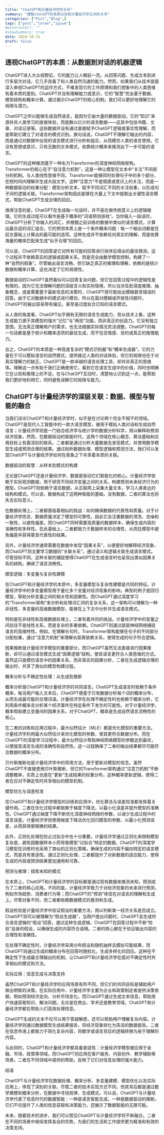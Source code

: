 ```yaml
---
title: "ChatGPT和计量经济学的关系"
summary: "理解chatGPT的本质以及和计量经济学之间的关系"
categories: ["Post","Blog",]
tags: ["post","lorem","ipsum"]
#externalUrl: ""
#showSummary: true
date: 2024-10-31
draft: false
---
```


## 透视ChatGPT的本质：从数据到对话的机器逻辑

ChatGPT进入大众视野后，它的能力让人眼前一亮。从回答问题、生成文本到进行多层次对话，它几乎具备了和人类自然沟通的能力。然而，如果我们从技术层面深入审视ChatGPT的运作方式，不难发现它的工作原理和我们想象中的人类思维有着本质的差别。ChatGPT并没有理解能力或意识，它的“智慧”完全基于数据、模型结构和概率计算。通过揭示ChatGPT的核心机制，我们可以更好地理解它的局限与潜力。

ChatGPT之所以能够生成自然语言，是因为它由大量的数据驱动。它的“知识”来源并非人类学习的直接体验，而是数以亿计的语言数据——这其中包括书籍、文章、对话记录等。这些数据并没有通过直接赋予ChatGPT逻辑或事实性理解，而是帮助它建立了对语言的模式识别。换句话说，ChatGPT不理解它输出的内容，而是通过对数据中出现的语言模式进行分析和组合，从而模仿人类的语言使用。它没有思想或意识，只有无数的文本模式，依靠统计概率来推测出下一步可能的语言。

ChatGPT的这种推测基于一种名为Transformer的深度神经网络架构。Transformer的核心在于“自注意力机制”，这是一种让模型在文本中“关注”不同部分的机制。与人类线性思维不同，Transformer能够同时处理句子中的多个部分，在短时间内理解并生成大段文字。这种“注意力”不是情感或意识上的关注，而是一种数据驱动的权重分配：模型分析文本，赋予不同词汇不同的关注权重，以形成句子间的逻辑关联。Transformer架构因此能够在大量上下文中提取出关键性语言模式，帮助ChatGPT生成合理的回应。

值得注意的是，ChatGPT在生成每一句话时，并不是在做传统意义上的逻辑推理。它的生成过程可以看作是基于概率的“词语预测游戏”。当你输入一段话时，ChatGPT分析了你输入的词汇，并根据之前训练的数据中类似的语言模式，计算出最合适的词汇组合。它的预测本质上是一个条件概率问题：每一个输出词都是在前文基础上计算出的最可能的选项。这种生成并不依赖任何真实的理解，而是依靠海量的概率匹配来生成“似乎合理”的回应。

可以说，ChatGPT的回答是它对所有可能的回答进行排序后得出的最佳猜测。这个过程并不依赖真实的逻辑或因果关系，而是完全由数学模型控制，构建了一种“自然的假象”。尽管输出语言流畅，但它缺乏真正的推理和理解，依赖的是统计数据和概率计算，这也决定了它的局限性。

数据驱动的ChatGPT虽然看似可以回答复杂问题，但它在回答过程中的逻辑性是有限的。因为它无法理解问题的深层含义和实际情境，所以当涉及到深度推理、抽象概念，或是需要基于最新信息的决策时，ChatGPT很可能给出模糊甚至错误的回答。由于它对数据中的模式进行模仿，所以在面对模糊或开放性问题时，ChatGPT的输出容易带有偏见，甚至是过度拟合已知的语言模式。

从人类的角度看，ChatGPT似乎拥有无限的语言生成能力，但从技术上看，这种生成能力源于其模型的强大“记忆”与“再现”功能，而非真正的创造力。它没有独立意图，无法真正理解用户的需求，也无法根据实际情况灵活调整。ChatGPT的每一句话都是基于统计和概率选项的最佳生成，而不包含情感、目的或真正的推理能力。

总之，ChatGPT的本质是一种高度复杂的“模式识别器”和“概率生成器”。它的力量在于可以模拟语言的自然模式，提供接近人类的对话体验，但它的局限也在于对真实理解力的缺乏。ChatGPT是一款卓越的语言处理工具，却并非真正的思维体。理解这一点有助于我们正确使用它，看到它在语言生成中的价值，同时也明确它在认知和推理上的不足。在与ChatGPT互动时，清楚地认识到这一点，能帮助我们更好地利用它，同时避免误解它的局限与能力。



## ChatGPT与计量经济学的深层关联：数据、模型与智能的融合

当我们谈论ChatGPT和计量经济学时，似乎是在讨论两个完全不相干的领域。ChatGPT是现代人工智能中的一款大语言模型，被用于模拟人类对话和生成自然语言；计量经济学则是一门结合经济学与统计学的数据分析科学，用以解释和预测经济现象。然而，在数据驱动的智能时代，这两个领域在核心概念、算法基础和应用目标上有着深刻的联系。二者都是通过分析大量数据去发现模式，并使用数学模型生成或预测合理的结果。通过剖析数据处理、模型逻辑和预测方法，我们可以发现ChatGPT与计量经济学如何在表象之下共享着本质的关联。

数据驱动的智慧：从样本到模式的构建

无论是ChatGPT还是计量经济学，数据是驱动它们智能化的核心。计量经济学依赖于实际观测数据，用于研究不同经济变量之间的关系，构建预测未来经济行为的模型。ChatGPT则依赖于语言数据，从互联网上采集大量文本，学习人类表达的结构和模式。可以说，数据构成了这两种智能的基础，没有数据，二者的算法也将失去实际意义。

在数据处理上，二者都面临着相似的挑战：如何确保数据的代表性和质量。对于计量经济学而言，数据质量决定了模型的可靠性，因此它会注重数据的清洗、去噪和一致性，以避免偏差。而ChatGPT同样需要高质量的数据样本，确保生成内容的准确性和多样性。在此基础上，二者都致力于数据样本的合理性，从而在模型中避免偏差并获得更具代表性的结果。

另外，计量经济学通常需要在数据中发现“因果关系”，以便更好地解释经济现象，而ChatGPT则主要学习数据的“关联关系”，通过语义和逻辑关联生成语言模式。尽管目标不同，这种关联的捕捉使得ChatGPT在生成语言时也呈现出类似因果关系的结构，确保了语言流畅性。

模型逻辑：多变量与复杂性建模

在ChatGPT和计量经济学的本质中，多变量模型与复杂性建模是共同的特征。计量经济学中的多变量模型用于量化多个变量对经济现象的影响，典型的例子是回归模型，帮助分析变量之间的相关性和因果性。而ChatGPT通过深度学习的“Transformer架构”来分析和处理词汇间的复杂关系，这一架构可以理解为一种非线性、多变量的高维数据模型，能够在上下文中分析并生成语言模式。

特别是在非线性和高维数据处理上，二者有着共同的挑战。计量经济学中的变量之间往往不是线性关系，而是复杂的多重依赖。ChatGPT则通过层层神经网络捕捉语言的高维特性。例如，在理解长句时，Transformer架构能够在句子的不同部分分配权重，通过“注意力机制”来理解长距离依赖关系，使得生成的句子符合逻辑。

因果推断是计量经济学模型的重要部分，而ChatGPT虽然无法直接进行因果推断，却可以通过语言模式生成“因果逻辑”结构，使其语言更符合人类思维的方式。虽然这只是模仿语言中的因果关系，而非真实的因果分析，二者在生成逻辑合理的输出时，共享了类似的模型构建过程。

概率分析与不确定性处理：从生成到推断

概率分析是ChatGPT和计量经济学的共同语言。ChatGPT生成语言时依赖于条件概率，每当用户输入文本后，ChatGPT便基于已有数据分析每个词的概率分布，从而生成最可能的合理词语。计量经济学在处理不确定性时也依赖于概率分析，它利用条件概率去分析某个经济事件在特定条件下发生的可能性。对于计量经济学，概率帮助建立变量间的因果关系，对于ChatGPT，概率是生成自然语言流畅性的核心。

在二者的训练和应用过程中，最大似然估计（MLE）都是优化模型的重要方法。计量经济学利用最大似然估计来优化模型的参数，使其更符合数据分布。而在ChatGPT的深度学习过程中，最大似然估计帮助神经网络模型的参数达到最优，以便提高语言生成的准确性和自然性。这一过程确保了二者的输出结果都尽可能符合数据的概率分布。

贝叶斯推断也是计量经济学中的常用方法，用于更新对模型的信念。虽然ChatGPT不直接使用贝叶斯推断，但它的Transformer架构通过“注意力机制”不断调整概率，实质上也是在“更新”生成结果的权重分布。这种概率更新逻辑，使得二者在应对不确定性时共享相似的模型机制。

模型优化与误差校准

在ChatGPT和计量经济学模型的训练和应用中，优化算法与误差校准都发挥着关键作用。二者在优化过程中都依赖于梯度下降法，以最小化误差并提升模型的准确性。ChatGPT通过梯度下降不断优化深度神经网络的参数，以减少生成过程中的语言误差。计量经济学则使用梯度下降法优化回归模型的参数，以最小化预测误差，从而获得更精确的结果。

此外，正则化处理在防止过拟合中也十分重要。计量经济学通过正则化来限制模型复杂度，避免因数据样本小而导致模型“过拟合”特定的数据。ChatGPT的深度学习模型在训练时也采用了类似的正则化策略，确保生成的内容不偏向特定的语言模式，而是具有普适性。通过正则化处理，二者都提升了对新数据的适应能力，使得生成的内容或预测结果更加通用和可靠。

预测与推理：探索未知的模式

在本质上，ChatGPT和计量经济学的目标都是通过现有数据来推测未知，预测成为了二者的核心应用。不同的是，计量经济学致力于对经济现象的未来进行预测，例如市场趋势、消费者行为等；而ChatGPT的“预测”体现在对语言的理解和生成上。尽管对象不同，但二者都依赖数据模式的推测和生成。

假设检验是计量经济学中验证假设的重要方法，用以判断某一经济关系是否成立。ChatGPT则可以被理解为“假设生成器”，当用户提出问题时，ChatGPT会生成符合语言逻辑的“假设”回答。通过这种生成逻辑，ChatGPT在回答过程中不断“检验”自身的假设，以确保生成的内容符合语境。二者的核心都在于验证输出内容的合理性和准确性。

在处理不确定性时，计量经济学采用分布假设和随机抽样去模拟可能结果，而ChatGPT则通过生成的概率分布在回答时随机化，生成多样化的回应。这种在不确定性下生成最合理输出的机制，让ChatGPT和计量经济学在面对不确定性时共享相似的模式和方法。

实际应用：信息生成与决策支持

虽然ChatGPT和计量经济学的应用场景有所不同，但它们的共同目标是辅助用户做出明智的决策。在实际应用中，计量经济学主要为企业和政策制定者提供决策依据，例如预测经济走向、分析市场变化。而ChatGPT通过生成文本信息，帮助用户快速获取知识、解决问题。无论是在商业、学术还是教育领域，ChatGPT和计量经济学都在帮助人们高效处理信息。

ChatGPT生成的文本不仅可以用于答疑解惑，还可以帮助用户理解复杂内容。计量经济学则通过数据模型生成结果报告，将经济现象转化为简洁的数据报告。二者在信息传递上都致力于简化复杂内容，将数学或语言背后的逻辑转换为易于理解的内容。

与此同时，ChatGPT和计量经济学都具备普适性：计量经济学模型被应用于金融、市场、政策等领域，而ChatGPT则应用在客户服务、内容创作、教学辅助等场景。二者在不同领域中提供的帮助，反映了它们对信息处理的强大能力。

结语

ChatGPT与计量经济学在数据处理、概率分析、多变量建模、模型优化以及实际应用上，体现了深刻的关联。尽管二者的技术实现方式不同，但其背后都是通过数学建模和概率分析，在数据中寻找规律、生成模式。可以说，ChatGPT与计量经济学代表了信息时代的数据智能：一种是语言智能生成，一种是数据驱动的推断。它们不仅提升了人类的信息获取和决策能力，还展示了数据智能的无限可能。

未来，随着技术的进步，我们可以预见ChatGPT与计量经济学将不断融合。二者在不同的场景中继续发挥各自的优势，为我们的生活和工作提供更为精准和有效的决策支持。